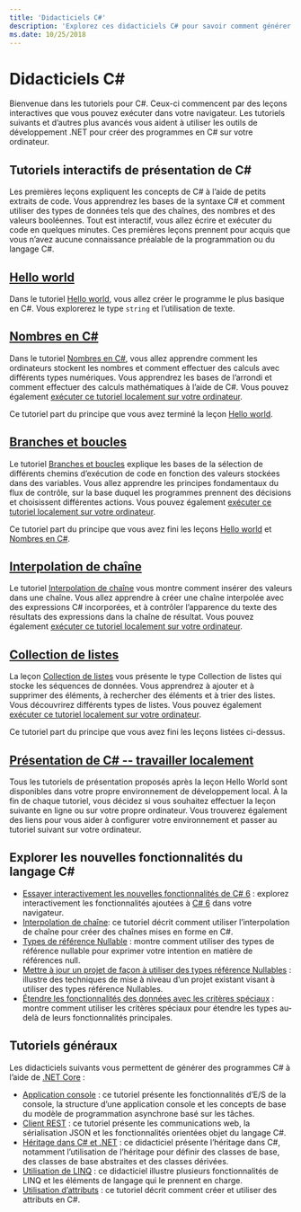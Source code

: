 ```yaml
---
title: 'Didacticiels C#'
description: 'Explorez ces didacticiels C# pour savoir comment générer des programmes C# et découvrez les fonctionnalités du langage C#.'
ms.date: 10/25/2018
---
```

# <a name="c-tutorials"></a>Didacticiels C#

Bienvenue dans les tutoriels pour C#. Ceux-ci commencent par des leçons interactives que vous pouvez exécuter dans votre navigateur. Les tutoriels suivants et d’autres plus avancés vous aident à utiliser les outils de développement .NET pour créer des programmes en C# sur votre ordinateur.

## <a name="introduction-to-c-interactive-tutorials"></a>Tutoriels interactifs de présentation de C#

Les premières leçons expliquent les concepts de C# à l’aide de petits extraits de code. Vous apprendrez les bases de la syntaxe C# et comment utiliser des types de données tels que des chaînes, des nombres et des valeurs booléennes. Tout est interactif, vous allez écrire et exécuter du code en quelques minutes. Ces premières leçons prennent pour acquis que vous n’avez aucune connaissance préalable de la programmation ou du langage C#.

## <a name="hello-worldintro-to-csharphello-worldyml"></a>[Hello world](intro-to-csharp/hello-world.yml)

Dans le tutoriel [Hello world](intro-to-csharp/hello-world.yml), vous allez créer le programme le plus basique en C#. Vous explorerez le type `string` et l’utilisation de texte.

## <a name="numbers-in-cintro-to-csharpnumbers-in-csharpyml"></a>[Nombres en C#](intro-to-csharp/numbers-in-csharp.yml)

Dans le tutoriel [Nombres en C#](intro-to-csharp/numbers-in-csharp.yml), vous allez apprendre comment les ordinateurs stockent les nombres et comment effectuer des calculs avec différents types numériques. Vous apprendrez les bases de l’arrondi et comment effectuer des calculs mathématiques à l’aide de C#. Vous pouvez également [exécuter ce tutoriel localement sur votre ordinateur](intro-to-csharp/numbers-in-csharp-local.md).

Ce tutoriel part du principe que vous avez terminé la leçon [Hello world](intro-to-csharp/hello-world.yml).

## <a name="branches-and-loopsintro-to-csharpbranches-and-loopsyml"></a>[Branches et boucles](intro-to-csharp/branches-and-loops.yml)

Le tutoriel [Branches et boucles](intro-to-csharp/branches-and-loops.yml) explique les bases de la sélection de différents chemins d’exécution de code en fonction des valeurs stockées dans des variables. Vous allez apprendre les principes fondamentaux du flux de contrôle, sur la base duquel les programmes prennent des décisions et choisissent différentes actions. Vous pouvez également [exécuter ce tutoriel localement sur votre ordinateur](intro-to-csharp/branches-and-loops-local.md).

Ce tutoriel part du principe que vous avez fini les leçons [Hello world](intro-to-csharp/hello-world.yml) et [Nombres en C#](intro-to-csharp/numbers-in-csharp.yml).

## <a name="string-interpolationintro-to-csharpinterpolated-stringsyml"></a>[Interpolation de chaîne](intro-to-csharp/interpolated-strings.yml)

Le tutoriel [Interpolation de chaîne](intro-to-csharp/interpolated-strings.yml) vous montre comment insérer des valeurs dans une chaîne. Vous allez apprendre à créer une chaîne interpolée avec des expressions C# incorporées, et à contrôler l’apparence du texte des résultats des expressions dans la chaîne de résultat. Vous pouvez également [exécuter ce tutoriel localement sur votre ordinateur](intro-to-csharp/interpolated-strings-local.md).

## <a name="list-collectionintro-to-csharplist-collectionyml"></a>[Collection de listes](intro-to-csharp/list-collection.yml)

La leçon [Collection de listes](intro-to-csharp/list-collection.yml) vous présente le type Collection de listes qui stocke les séquences de données. Vous apprendrez à ajouter et à supprimer des éléments, à rechercher des éléments et à trier des listes. Vous découvrirez différents types de listes. Vous pouvez également [exécuter ce tutoriel localement sur votre ordinateur](intro-to-csharp/arrays-and-collections.md).

Ce tutoriel part du principe que vous avez fini les leçons listées ci-dessus.

## <a name="introduction-to-c----work-locallyintro-to-csharplocal-environmentmd"></a>[Présentation de C# -- travailler localement](intro-to-csharp/local-environment.md)

Tous les tutoriels de présentation proposés après la leçon Hello World sont disponibles dans votre propre environnement de développement local. À la fin de chaque tutoriel, vous décidez si vous souhaitez effectuer la leçon suivante en ligne ou sur votre propre ordinateur. Vous trouverez également des liens pour vous aider à configurer votre environnement et passer au tutoriel suivant sur votre ordinateur.

## <a name="explore-new-features-in-c"></a>Explorer les nouvelles fonctionnalités du langage C\#

* [Essayer interactivement les nouvelles fonctionnalités de C# 6](exploration/csharp-6.yml) : explorez interactivement les fonctionnalités ajoutées à [C# 6](../whats-new/csharp-6.md) dans votre navigateur.
* [Interpolation de chaîne](string-interpolation.md): ce tutoriel décrit comment utiliser l’interpolation de chaîne pour créer des chaînes mises en forme en C#.
* [Types de référence Nullable](nullable-reference-types.md) : montre comment utiliser des types de référence nullable pour exprimer votre intention en matière de références null.
* [Mettre à jour un projet de façon à utiliser des types référence Nullables](upgrade-to-nullable-references.md) : illustre des techniques de mise à niveau d’un projet existant visant à utiliser des types référence Nullables.
* [Étendre les fonctionnalités des données avec les critères spéciaux](pattern-matching.md) : montre comment utiliser les critères spéciaux pour étendre les types au-delà de leurs fonctionnalités principales.

## <a name="general-tutorials"></a>Tutoriels généraux

Les didacticiels suivants vous permettent de générer des programmes C# à l’aide de [.NET Core](../../core/index.md) :

* [Application console](console-teleprompter.md) : ce tutoriel présente les fonctionnalités d’E/S de la console, la structure d’une application console et les concepts de base du modèle de programmation asynchrone basé sur les tâches.
* [Client REST](console-webapiclient.md) : ce tutoriel présente les communications web, la sérialisation JSON et les fonctionnalités orientées objet du langage C#.
* [Héritage dans C# et .NET](inheritance.md) : ce didacticiel présente l’héritage dans C#, notamment l’utilisation de l’héritage pour définir des classes de base, des classes de base abstraites et des classes dérivées.
* [Utilisation de LINQ](working-with-linq.md) : ce didacticiel illustre plusieurs fonctionnalités de LINQ et les éléments de langage qui le prennent en charge.
* [Utilisation d’attributs](attributes.md) : ce tutoriel décrit comment créer et utiliser des attributs en C#.
